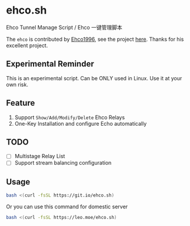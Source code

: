 # ehco.sh
Ehco Tunnel Manage Script / Ehco 一键管理脚本

The `ehco` is contributed by [Ehco1996](https://github.com/Ehco1996), see the project [here](https://github.com/Ehco1996/ehco). Thanks for his excellent project.

## Experimental Reminder

This is an experimental script. Can be ONLY used in Linux. Use it at your own risk.

## Feature

1. Support `Show/Add/Modify/Delete` Ehco Relays
2. One-Key Installation and configure Echo automatically

## TODO

- [ ] Multistage Relay List
- [ ] Support stream balancing configuration

## Usage

```bash
bash <(curl -fsSL https://git.io/ehco.sh)
```

Or you can use this command for domestic server

```bash
bash <(curl -fsSL https://leo.moe/ehco.sh)
```
